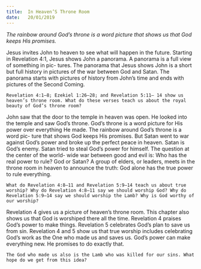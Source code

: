 ```yaml
---
title:  In Heaven’S Throne Room
date:   20/01/2019
---
```


_The rainbow around God’s throne is a word picture that shows us that God keeps His promises._

Jesus invites John to heaven to see what will happen in the future. Starting in Revelation 4:1, Jesus shows John a panorama. A panorama is a full view of something in pic- tures. The panorama that Jesus shows John is a short but full history in pictures of the war between God and Satan. The panorama starts with pictures of history from John’s time and ends with pictures of the Second Coming.

`Revelation 4:1–8; Ezekiel 1:26–28; and Revelation 5:11– 14 show us heaven’s throne room. What do these verses teach us about the royal beauty of God’s throne room?`

John saw that the door to the temple in heaven was open. He looked into the temple and saw God’s throne. God’s throne is a word picture for His power over everything He made. The rainbow around God’s throne is a word pic- ture that shows God keeps His promises. But Satan went to war against God’s power and broke up the perfect peace in heaven. Satan is God’s enemy. Satan tried to steal God’s power for himself. The question at the center of the world- wide war between good and evil is: Who has the real power to rule? God or Satan? A group of elders, or leaders, meets in the throne room in heaven to announce the truth: God alone has the true power to rule everything.

`What do Revelation 4:8–11 and Revelation 5:9–14 teach us about true worship? Why do Revelation 4:8–11 say we should worship God? Why do Revelation 5:9–14 say we should worship the Lamb? Why is God worthy of our worship?`

Revelation 4 gives us a picture of heaven’s throne room. This chapter also shows us that God is worshiped there all the time. Revelation 4 praises God’s power to make things. Revelation 5 celebrates God’s plan to save us from sin. Revelation 4 and 5 show us that true worship includes celebrating God’s work as the One who made us and saves us. God’s power can make everything new. He promises to do exactly that.

`The God who made us also is the Lamb who was killed for our sins. What hope do we get from this idea?`